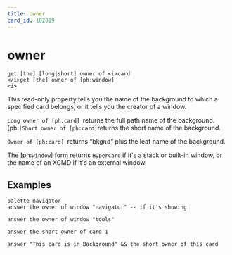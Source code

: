 ```yaml
---
title: owner
card_id: 102019
---
```


# owner

```
get [the] [long|short] owner of <i>card
</i>get [the] owner of [ph:window]
<i>
```

</i>This read-only property tells you the  name of the background to which a specified card belongs, or it tells you the creator of a window.

`Long owner of [ph:card] `returns the full path name of the background. [ph:` ]Short owner of [ph:card] `returns the short name of the background. 

 `Owner of [ph:card] `returns “bkgnd” plus the leaf name of the background.

The [ph:`window`]  form returns `HyperCard` if it's a stack or built-in window,  or the name of an XCMD  if it's an external window. 


## Examples

```
palette navigator
answer the owner of window "navigator" -- if it's showing

answer the owner of window "tools"

answer the short owner of card 1

answer "This card is in Background" && the short owner of this card
```

